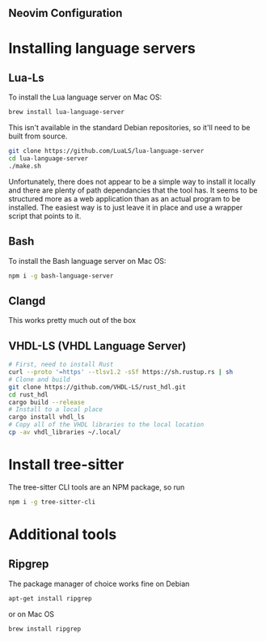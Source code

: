 Neovim Configuration
--------------------
# Installing language servers

## Lua-Ls
To install the Lua language server on Mac OS:
```sh
brew install lua-language-server
```
This isn't available in the standard Debian repositories, so it'll need to be built from source.
```sh
git clone https://github.com/LuaLS/lua-language-server
cd lua-language-server
./make.sh
```
Unfortunately, there does not appear to be a simple way to install it
locally and there are plenty of path dependancies that the tool has.
It seems to be structured more as a web application than as an actual
program to be installed. The easiest way is to just leave it in place
and use a wrapper script that points to it.

## Bash
To install the Bash language server on Mac OS:
```bash
npm i -g bash-language-server
```
## Clangd
This works pretty much out of the box

## VHDL-LS (VHDL Language Server)
```bash
# First, need to install Rust
curl --proto '=https' --tlsv1.2 -sSf https://sh.rustup.rs | sh
# Clone and build
git clone https://github.com/VHDL-LS/rust_hdl.git
cd rust_hdl
cargo build --release
# Install to a local place
cargo install vhdl_ls
# Copy all of the VHDL libraries to the local location
cp -av vhdl_libraries ~/.local/
```

# Install tree-sitter
The tree-sitter CLI tools are an NPM package, so run
```sh
npm i -g tree-sitter-cli
```

# Additional tools
## Ripgrep
The package manager of choice works fine on Debian
```bash
apt-get install ripgrep
```
or on Mac OS
```bash
brew install ripgrep
```


